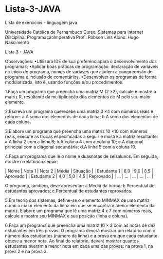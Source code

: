 # Lista-3-JAVA
Lista de exercícios - linguagem java

Universidade Católica de Pernambuco
Curso: Sistemas para Internet
Disciplina: ProgramaçãoImperativa
Prof.: Robson Lins
Aluno: Hugo Nascimento

Lista 3 - JAVA

Observações: 
•Utilizara IDE de sua preferênciapara o desenvolvimento dos programas;
•Aplicar boas práticas de programação: declaração de variáveis no início do programa, nomes   de   variáves   que   ajudem   a   compreensão   do   programa   e   inclusão   de comentários. 
•Desenvolver  os  programas  de  forma  modularizada,  isto  é,  usando  funções  e/ou procedimentos.

1.Faça  um  programa  que  preencha  uma  matriz  M  (2 ×2),  calcule  e  mostre  a  matriz  R, resultante da multiplicação dos elementos de M pelo seu maior elemento.

2.Escreva um programa querecebe uma matriz 3 ×4 com números reais e retorne:
    a.A soma dos elementos de cada linha;
    b.A soma dos elementos de cada coluna.

3.Elabore um programa que preencha uma matriz 10 ×10 com números reais, execute as trocas especificadas a seguir e mostre a matriz resultante:
    a.A linha 2 com a linha 8;
    b.A coluna 4 com a coluna 10;
    c.A diagonal principal com a diagonal secundária;
    d.A linha 5 com a coluna 10.

4.Faça  um  programa  que lê o  nome  e duasnotas  de seisalunos.  Em  seguida, mostre  o relatórioa seguir:

| Nome        | Nota 1 | Nota 2   | Média  | Situação  |
| Estudante 1 | 8,0    | 9,0      | 8,5    | Aprovado  |
| Estudante 2 | 4,0    | 5,0      | 4,5    | Reprovado |
| ...         | ...    | ...      | ...    | ...       |

O programa, também, deve apresentar:
    a.Média da turma;
    b.Percentual de estudantes aprovados;
    c.Percentual de estudantes reprovados.
    
5.Em teoria dos sistemas,  define-se o elemento MINMAX de uma matriz como o maior elemento da linha em que se encontra o menor elemento da matriz. Elabore um programa que lê uma matriz 4 x 7 com números reais, calcule e mostre seu MINMAX e sua posição (linha e coluna).

6.Faça um programa que preencha uma matriz 10 × 3 com as notas de dez estudantes em três  provas.  O  programa  deverá  mostrar  um  relatório  com  o  número  dos  estudantes (número  da  linha)  e  a  prova  em  que  cada  estudante  obteve  a  menor  nota.  Ao  final  do relatório, deverá  mostrar  quantos  estudantes  tiveram  a  menor  nota  em  cada  uma  das provas: na prova 1, na prova 2 e na prova 3.
